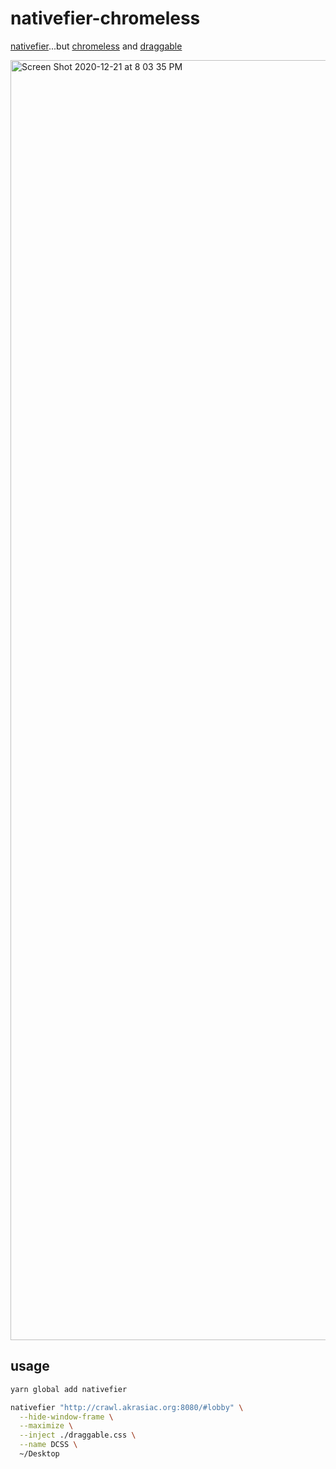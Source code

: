 # nativefier-chromeless

[nativefier](https://github.com/jiahaog/nativefier)...but [chromeless](https://github.com/jiahaog/nativefier/blob/master/docs/api.md#hide-window-frame) and [draggable](https://github.com/electron/electron/blob/master/docs/api/frameless-window.md#draggable-region)

<img width="2048" alt="Screen Shot 2020-12-21 at 8 03 35 PM" src="https://user-images.githubusercontent.com/290084/102847657-b3dba000-43c7-11eb-945b-b4498c17ff5b.png">


## usage

```sh
yarn global add nativefier

nativefier "http://crawl.akrasiac.org:8080/#lobby" \
  --hide-window-frame \
  --maximize \
  --inject ./draggable.css \
  --name DCSS \
  ~/Desktop
```
